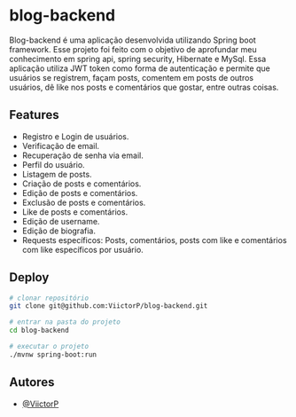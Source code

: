
# blog-backend

Blog-backend é uma aplicação desenvolvida utilizando Spring boot framework. Esse projeto foi feito com o objetivo de aprofundar meu conhecimento em spring api, spring security, Hibernate e MySql. Essa aplicação utiliza JWT token como forma de autenticação e permite que usuários se registrem, façam posts, comentem em posts de outros usuários, dê like nos posts e comentários que gostar, entre outras coisas.
## Features

- Registro e Login de usuários.
- Verificação de email.
- Recuperação de senha via email.
- Perfil do usuário.
- Listagem de posts.
- Criação de posts e comentários.
- Edição de posts e comentários.
- Exclusão de posts e comentários.
- Like de posts e comentários.
- Edição de username.
- Edição de biografia.
- Requests específicos: Posts, comentários, posts com like e comentários com like específicos por usuário.


## Deploy


```bash
# clonar repositório
git clone git@github.com:ViictorP/blog-backend.git

# entrar na pasta do projeto
cd blog-backend

# executar o projeto
./mvnw spring-boot:run
```
## Autores

- [@ViictorP](https://www.github.com/ViictorP)

